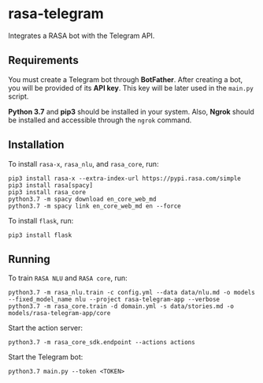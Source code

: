 # rasa-telegram
Integrates a RASA bot with the Telegram API. 

## Requirements
You must create a Telegram bot through **BotFather**. After creating a bot, you will be provided of its **API key**. This key will be later used in the ```main.py``` script.

**Python 3.7** and **pip3** should be installed in your system. Also, **Ngrok** should be installed and accessible through the ```ngrok``` command.

## Installation
To install ```rasa-x```, ```rasa_nlu```, and ```rasa_core```, run:

```
pip3 install rasa-x --extra-index-url https://pypi.rasa.com/simple
pip3 install rasa[spacy]
pip3 install rasa_core
python3.7 -m spacy download en_core_web_md
python3.7 -m spacy link en_core_web_md en --force
```

To install ```flask```, run:

```
pip3 install flask
```

## Running
To train ```RASA NLU``` and ```RASA core```, run:

```
python3.7 -m rasa_nlu.train -c config.yml --data data/nlu.md -o models --fixed_model_name nlu --project rasa-telegram-app --verbose
python3.7 -m rasa_core.train -d domain.yml -s data/stories.md -o models/rasa-telegram-app/core
```

Start the action server:
```
python3.7 -m rasa_core_sdk.endpoint --actions actions
```

Start the Telegram bot:
```
python3.7 main.py --token <TOKEN>
```
